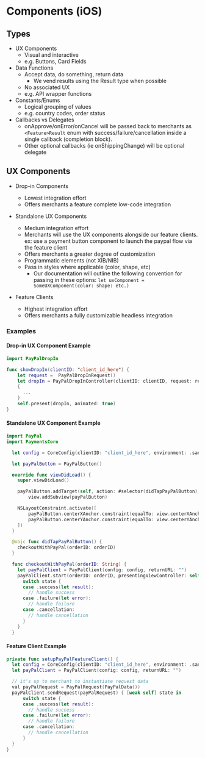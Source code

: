 # Components (iOS)

## Types

- UX Components
  - Visual and interactive
  - e.g. Buttons, Card Fields
- Data Functions
  - Accept data, do something, return data
      - We vend results using the Result type when possible
  - No associated UX
  - e.g. API wrapper functions
- Constants/Enums
  - Logical grouping of values
  - e.g. country codes, order status
- Callbacks vs Delegates
    - onApprove/onError/onCancel will be passed back to merchants as `<Feature>Result` enum with success/failure/cancellation inside a single callback (completion block).
    - Other optional callbacks (ie onShippingChange) will be optional delegate

## UX Components

- Drop-in Components
  * Lowest integration effort
  * Offers merchants a feature complete low-code integration

- Standalone UX Components
  * Medium integration effort
  * Merchants will use the UX components alongside our feature clients. ex: use a payment button component to launch the paypal flow via the feature client
  * Offers merchants a greater degree of customization
  * Programmatic elements (not XIB/NIB)
  * Pass in styles where applicable (color, shape, etc)
      * Our documentation will outline the following convention for passing in these options: `let uxComponent = SomeUXComponent(color: shape: etc.)`

- Feature Clients
  * Highest integration effort
  * Offers merchants a fully customizable headless integration

### Examples

#### Drop-in UX Component Example

```swift
import PayPalDropIn

func showDropIn(clientID: "client_id_here") {
    let request =  PayPalDropInRequest()
    let dropIn = PayPalDropInController(clientID: clientID, request: request)
    {
      ...
    }
    self.present(dropIn, animated: true)
}
```

#### Standalone UX Component Example

```swift
import PayPal
import PaymentsCore

  let config = CoreConfig(clientID: "client_id_here", environment: .sandbox)

  let payPalButton = PayPalButton()

  override func viewDidLoad() {
    super.viewDidLoad()

    payPalButton.addTarget(self, action: #selector(didTapPayPalButton), , for: .touchUpInside)
        view.addSubview(payPalButton)

    NSLayoutConstraint.activate([
        payPalButton.centerXAnchor.constraint(equalTo: view.centerXAnchor),
        payPalButton.centerYAnchor.constraint(equalTo: view.centerYAnchor)
    ])    
  }

  @objc func didTapPayPalButton() {
    checkoutWithPayPal(orderID: orderID)
  }

  func checkoutWithPayPal(orderID: String) {
    let payPalClient = PayPalClient(config: config, returnURL: "")
    payPalClient.start(orderID: orderID, presentingViewController: self) { [weak self] state in
      switch state {
      case .success(let result):
        // handle success
      case .failure(let error):
        // handle failure
      case .cancellation:
        // handle cancellation
      }
    }
  }
```

#### Feature Client Example

```swift
private func setupPayPalFeatureClient() {
  let config = CoreConfig(clientID: "client_id_here", environment: .sandbox)
  let payPalClient = PayPalClient(config: config, returnURL: "")

  // it's up to merchant to instantiate request data
  val payPalRequest = PayPalRequest(PayPalData())
  payPalClient.sendRequest(payPalRequest) { [weak self] state in
      switch state {
      case .success(let result):
        // handle success
      case .failure(let error):
        // handle failure
      case .cancellation:
        // handle cancellation
      }
  }
}
```
